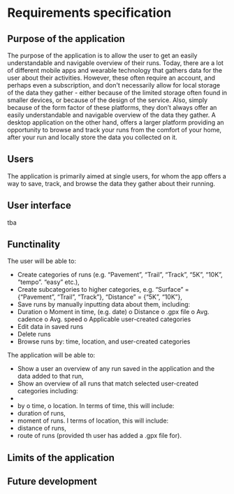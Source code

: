 # Requirements specification

## Purpose of the application

The purpose of the application is to allow the user to get an easily understandable and navigable overview of their runs. Today, there are a lot of different mobile apps and wearable 
technology that gathers data for the user about their activities. However, these often require an account, and perhaps even a subscription, and don't necessarily allow for local storage
of the data they gather - either because of the limited storage often found in smaller devices, or because of the design of the service. Also, simply because of the form factor of these 
platforms, they don’t always offer an easily understandable and navigable overview of the data they gather. A desktop application on the other hand, offers a larger platform 
providing an opportunity to browse and track your runs from the comfort of your home, after your run and locally store the data you collected on it.

## Users

The application is primarily aimed at single users, for whom the app offers a way to save, track, and browse the data they gather about their running.

## User interface

tba

## Functinality

The user will be able to:
-	Create categories of runs (e.g. “Pavement”, “Trail”, “Track”, “5K”, “10K”, “tempo”. “easy” etc.),
-	Create subcategories to higher categories, e.g. “Surface” = {“Pavement”, “Trail”, “Track”}, “Distance” = {“5K”, “10K”},
-	Save runs by manually inputting data about them, including:
  -	Duration
  o	Moment in time, (e.g. date)
  o	Distance
  o	.gpx file
  o	Avg. cadence
  o	Avg. speed
  o	Applicable user-created categories
-	Edit data in saved runs
- Delete runs
-	Browse runs by:
  time, location, and user-created categories

The application will be able to:
-	Show a user an overview of any run saved in the application and the data added to that run,
-	Show an overview of all runs that match selected user-created categories including: 
-	
-	by
o	time, 
o	location.
In terms of time, this will include:
-	duration of runs,
-	moment of runs.
I terms of location, this will include:
-	distance of runs,
-	route of runs (provided th user has  added a .gpx file for).



## Limits of the application

## Future development
